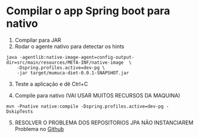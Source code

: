 # Compilar o app Spring boot para nativo

1. Compilar para JAR
2. Rodar o agente nativo para detectar os hints
```shell
java -agentlib:native-image-agent=config-output-dir=src/main/resources/META-INF/native-image  \
    -Dspring.profiles.active=dev-pg \
    -jar target/mumuca-diet-0.0.1-SNAPSHOT.jar
```

3. Teste a aplicação e dê Ctrl+C

4. Compile para nativo (VAI USAR MUITOS RECURSOS DA MAQUINA)
```shell
mvn -Pnative native:compile -Dspring.profiles.active=dev-pg -DskipTests
```

5. RESOLVER O PROBLEMA DOS REPOSITORIOS JPA NÃO INSTANCIAREM  
Problema no [Github](https://github.com/spring-projects/spring-boot/releases/tag/v3.2.3)
